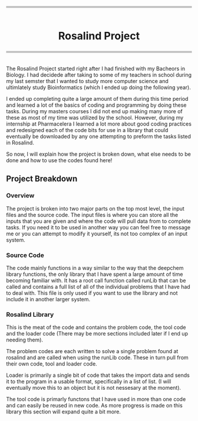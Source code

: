 <div style="border-top:5px solid silver; border-bottom: 5px solid silver; text-align: center; padding-top: 20px; padding-bottom: 5px;">
  <h1>Rosalind Project</h1>
</div>
<div style="padding-top: 20px; padding-bottom: 5px;">
  <p>
    The Rosalind Project started right after I had finished with my Bacheors in Biology. I had decidede after taking to some of my teachers in school during my last semster that I wanted to study more computer science and ultimlately study Bioinformatics (which I ended up doing the following year).
  </p>
  <p>
    I ended up completing quite a large amount of them during this time period and learned a lot of the basics of coding and programming by doing these tasks. During my masters courses I did not end up making many more of these as most of my time was utilized by the school. However, during my internship at Pharmacelera I learned a lot more about good coding practices and redesigned each of the code bits for use in a library that could eventually be downloaded by any one attempting to preform the tasks listed in Rosalind.
  </p>
  <p>
    So now, I will explain how the project is broken down, what else needs to be done and how to use the codes found here!
  </p>
  <h2>Project Breakdown</h2>
  <h3>Overview</h3>
  <p>
    The project is broken into two major parts on the top most level, the input files and the source code. The input files is where you can store all the inputs that you are given and where the code will pull data from to complete tasks. If you need it to be used in another way you can feel free to message me or you can attempt to modify it yourself, its not too complex of an input system.
  </p>
  <h3>Source Code</h3>
  <p>
    The code mainly functions in a way similar to the way that the deepchem library functions, the only library that I have spent a large amount of time becoming familiar with. It has a root call function called runLib that can be called and contains a full list of all of the individual problems that I have had to deal with. This file is only used if you want to use the library and not include it in another larger system.
  </p>
  <h3>Rosalind Library</h3>
  <p>
    This is the meat of the code and contains the problem code, the tool code and the loader code (There may be more sections included later if I end up needing them).
  </p>
  <p>
    The problem codes are each written to solve a single problem found at rosalind and are called when using the runLib code. These in turn pull from their own code, tool and loader code.
  </p>
  <p>
    Loader is primarily a single bit of code that takes the import data and sends it to the program in a usable format, specifically in a list of list. (I will eventually move this to an object but it is not nessesary at the moment).
  </p>
  <p>
    The tool code is primarly functons that I have used in more than one code and can easily be reused in new code. As more progress is made on this library this section will expand quite a bit more.
  </p>
